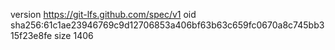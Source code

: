 version https://git-lfs.github.com/spec/v1
oid sha256:61c1ae23946769c9d12706853a406bf63b63c659fc0670a8c745bb315f23e8fe
size 1406
